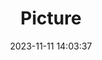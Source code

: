 ---
weight: 1
images:
- /images/edited/18.jpeg
title: Picture
date: 2023-11-11 14:03:37
tags:
- luminar
- work
---